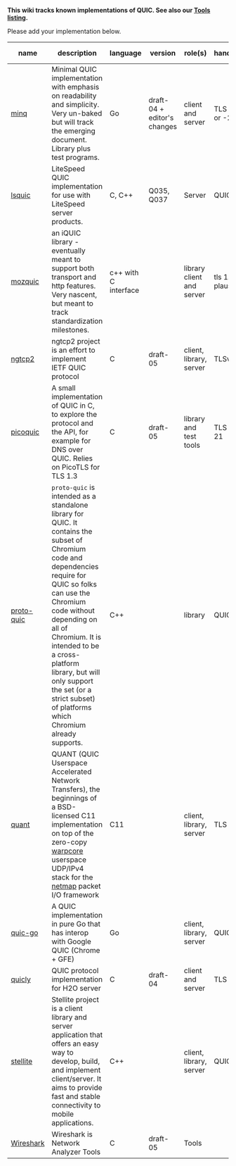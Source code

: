 **This wiki tracks known implementations of QUIC. See also our [Tools listing](Tools).**

Please add your implementation below. 

name | description | language | version | role(s) | handshake(s) | protocol id(s) |
--- | --- | --- | --- | --- | --- | ---
[minq](https://www.github.com/ekr/minq) | Minimal QUIC implementation with emphasis on readability and simplicity. Very un-baked but will track the emerging document. Library plus test programs. | Go | draft-04 + editor's changes | client and server | TLS 1.3-21 or -20| 0xff000004 |
[lsquic](https://www.litespeedtech.com/products)  |  LiteSpeed QUIC implementation for use with LiteSpeed server products. | C, C++ | Q035, Q037 | Server | QUIC Crypto 
[mozquic](https://github.com/mcmanus/mozquic) | an iQUIC library - eventually meant to support both transport and http features. Very nascent, but meant to track standardization milestones. | c++ with C interface | | library client and server | tls 1.3 -21; plausibly -18| 0xff000005 and 0xf123f0c5 hq-05
[ngtcp2](https://github.com/ngtcp2/ngtcp2) | ngtcp2 project is an effort to implement IETF QUIC protocol  | C | draft-05 | client, library, server | TLSv1.3-21 | 0xff000005
[picoquic](https://github.com/private-octopus/picoquic) | A small implementation of QUIC in C, to explore the protocol and the API, for example for DNS over QUIC. Relies on PicoTLS for TLS 1.3 | C | draft-05 | library and test tools | TLS 1.3 draft 21 | 0xff000005
[proto-quic](https://github.com/google/proto-quic) | `proto-quic` is intended as a standalone library for QUIC. It contains the subset of Chromium code and dependencies require for QUIC so folks can use the Chromium code without depending on all of Chromium. It is intended to be a cross-platform library, but will only support the set (or a strict subset) of platforms which Chromium already supports. | C++ | | library | QUIC Crypto
[quant](https://github.com/NTAP/quant) | QUANT (QUIC Userspace Accelerated Network Transfers), the beginnings of a BSD-licensed C11 implementation on top of the zero-copy [warpcore](https://github.com/NTAP/warpcore) userspace UDP/IPv4 stack for the [netmap](http://info.iet.unipi.it/~luigi/netmap/) packet I/O framework | C11 | | client, library, server | TLS 1.3 | 
[quic-go](https://github.com/lucas-clemente/quic-go) | A QUIC implementation in pure Go that has interop with Google QUIC (Chrome + GFE) | Go | | client, library, server | QUIC Crypto |
[quicly](https://github.com/h2o/quicly) | QUIC protocol implementation for H2O server | C | draft-04 | client and server | TLS 1.3-18 |
[stellite](https://github.com/line/stellite) | Stellite project is a client library and server application that offers an easy way to develop, build, and implement client/server. It aims to provide fast and stable connectivity to mobile applications. | C++ | | client, library, server | QUIC Crypto |
[Wireshark](https://code.wireshark.org/review/#/c/22366/) | Wireshark is Network Analyzer Tools  | C | draft-05 | Tools |  | 0xff000005

